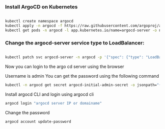 ### Install ArgoCD on Kubernetes

```bash

kubectl create namespace argocd
kubectl apply -n argocd -f https://raw.githubusercontent.com/argoproj/argo-cd/stable/manifests/install.yaml
kubectl get pods -n argocd -l app.kubernetes.io/name=argocd-server -o name | cut -d'/' -f 2
```

### Change the argocd-server service type to LoadBalancer:

```bash

kubectl patch svc argocd-server -n argocd -p '{"spec": {"type": "LoadBalancer"}}'
```
Now you can login to the argo cd server using the browser

Username is admin
You can get the password using the following command

```bash
kubectl -n argocd get secret argocd-initial-admin-secret -o jsonpath="{.data.password}" | base64 -d
```

Install argocd CLI and login using argocd cli
```bash
argocd login "argocd server IP or domainame"
```
Change the password

```bash
argocd account update-password
```
